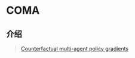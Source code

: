 # COMA

## 介绍

> [Counterfactual multi-agent policy gradients](https://arxiv.org/abs/1705.08926)



